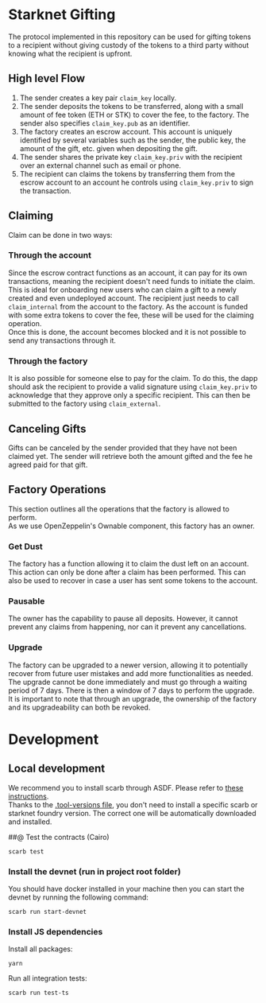 # Starknet Gifting

The protocol implemented in this repository can be used for gifting tokens to a recipient without giving custody of the tokens to a third party without knowing what the recipient is upfront.

## High level Flow

1. The sender creates a key pair `claim_key` locally.
2. The sender deposits the tokens to be transferred, along with a small amount of fee token (ETH or STK) to cover the fee, to the factory. The sender also specifies `claim_key.pub` as an identifier.
3. The factory creates an escrow account. This account is uniquely identified by several variables such as the sender, the public key, the amount of the gift, etc. given when depositing the gift.
4. The sender shares the private key `claim_key.priv` with the recipient over an external channel such as email or phone.
5. The recipient can claims the tokens by transferring them from the escrow account to an account he controls using `claim_key.priv` to sign the transaction.

## Claiming

Claim can be done in two ways:

### Through the account
Since the escrow contract functions as an account, it can pay for its own transactions, meaning the recipient doesn't need funds to initiate the claim. This is ideal for onboarding new users who can claim a gift to a newly created and even undeployed account. The recipient just needs to call `claim_internal` from the account to the factory. As the account is funded with some extra tokens to cover the fee, these will be used for the claiming operation.  
Once this is done, the account becomes blocked and it is not possible to send any transactions through it.

### Through the factory
It is also possible for someone else to pay for the claim.  To do this, the dapp should ask the recipient to provide a valid signature using `claim_key.priv` to acknowledge that they approve only a specific recipient. This can then be submitted to the factory using `claim_external`.

## Canceling Gifts
Gifts can be canceled by the sender provided that they have not been claimed yet. The sender will retrieve both the amount gifted and the fee he agreed paid for that gift.


## Factory Operations
This section outlines all the operations that the factory is allowed to perform.  
As we use OpenZeppelin's Ownable component, this factory has an owner.

### Get Dust
The factory has a function allowing it to claim the dust left on an account. This action can only be done after a claim has been performed. This can also be used to recover in case a user has sent some tokens to the account.

### Pausable
The owner has the capability to pause all deposits. However, it cannot prevent any claims from happening, nor can it prevent any cancellations.  

### Upgrade
The factory can be upgraded to a newer version, allowing it to potentially recover from future user mistakes and add more functionalities as needed.  
The upgrade cannot be done immediately and must go through a waiting period of 7 days. There is then a window of 7 days to perform the upgrade.  
It is important to note that through an upgrade, the ownership of the factory and its upgradeability can both be revoked.

# Development

## Local development

We recommend you to install scarb through ASDF. Please refer to [these instructions](https://docs.swmansion.com/scarb/download.html#install-via-asdf).  
Thanks to the [.tool-versions file](./.tool-versions), you don't need to install a specific scarb or starknet foundry version. The correct one will be automatically downloaded and installed.

##@ Test the contracts (Cairo)

```
scarb test
```

### Install the devnet (run in project root folder)

You should have docker installed in your machine then you can start the devnet by running the following command:

```shell
scarb run start-devnet
```

### Install JS dependencies

Install all packages:

```shell
yarn
```

Run all integration tests:

```shell
scarb run test-ts
```